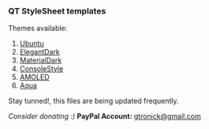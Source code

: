 ### QT StyleSheet templates ###
Themes available:
1. [Ubuntu](https://github.com/GTRONICK/QSS/blob/master/Ubuntu.qss)
1. [ElegantDark](https://github.com/GTRONICK/QSS/blob/master/ElegantDark.qss)
1. [MaterialDark](https://github.com/GTRONICK/QSS/blob/master/MaterialDark.qss)
1. [ConsoleStyle](https://github.com/GTRONICK/QSS/blob/master/ConsoleStyle.qss)
1. [AMOLED](https://github.com/GTRONICK/QSS/blob/master/AMOLED.qss)
1. [Aqua](https://github.com/GTRONICK/QSS/blob/master/Aqua.qss)

Stay tunned!, this files are being updated frequently.

*Consider donating :)* **PayPal Account:** gtronick@gmail.com 

